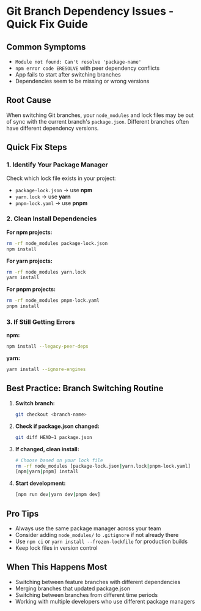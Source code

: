 # Git Branch Dependency Issues - Quick Fix Guide

## Common Symptoms
- `Module not found: Can't resolve 'package-name'`
- `npm error code ERESOLVE` with peer dependency conflicts
- App fails to start after switching branches
- Dependencies seem to be missing or wrong versions

## Root Cause
When switching Git branches, your `node_modules` and lock files may be out of sync with the current branch's `package.json`. Different branches often have different dependency versions.

## Quick Fix Steps

### 1. Identify Your Package Manager
Check which lock file exists in your project:
- `package-lock.json` → use **npm**
- `yarn.lock` → use **yarn**
- `pnpm-lock.yaml` → use **pnpm**

### 2. Clean Install Dependencies

**For npm projects:**
```bash
rm -rf node_modules package-lock.json
npm install
```

**For yarn projects:**
```bash
rm -rf node_modules yarn.lock
yarn install
```

**For pnpm projects:**
```bash
rm -rf node_modules pnpm-lock.yaml
pnpm install
```

### 3. If Still Getting Errors

**npm:**
```bash
npm install --legacy-peer-deps
```

**yarn:**
```bash
yarn install --ignore-engines
```

## Best Practice: Branch Switching Routine

1. **Switch branch:**
   ```bash
   git checkout <branch-name>
   ```

2. **Check if package.json changed:**
   ```bash
   git diff HEAD~1 package.json
   ```

3. **If changed, clean install:**
   ```bash
   # Choose based on your lock file
   rm -rf node_modules [package-lock.json|yarn.lock|pnpm-lock.yaml]
   [npm|yarn|pnpm] install
   ```

4. **Start development:**
   ```bash
   [npm run dev|yarn dev|pnpm dev]
   ```

## Pro Tips
- Always use the same package manager across your team
- Consider adding `node_modules/` to `.gitignore` if not already there
- Use `npm ci` or `yarn install --frozen-lockfile` for production builds
- Keep lock files in version control

## When This Happens Most
- Switching between feature branches with different dependencies
- Merging branches that updated package.json
- Switching between branches from different time periods
- Working with multiple developers who use different package managers